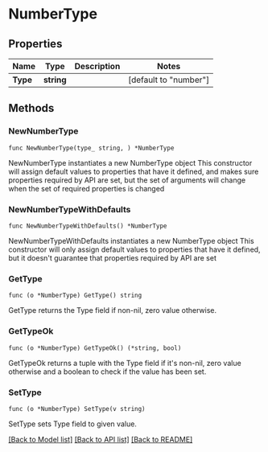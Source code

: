# NumberType

## Properties

Name | Type | Description | Notes
------------ | ------------- | ------------- | -------------
**Type** | **string** |  | [default to "number"]

## Methods

### NewNumberType

`func NewNumberType(type_ string, ) *NumberType`

NewNumberType instantiates a new NumberType object
This constructor will assign default values to properties that have it defined,
and makes sure properties required by API are set, but the set of arguments
will change when the set of required properties is changed

### NewNumberTypeWithDefaults

`func NewNumberTypeWithDefaults() *NumberType`

NewNumberTypeWithDefaults instantiates a new NumberType object
This constructor will only assign default values to properties that have it defined,
but it doesn't guarantee that properties required by API are set

### GetType

`func (o *NumberType) GetType() string`

GetType returns the Type field if non-nil, zero value otherwise.

### GetTypeOk

`func (o *NumberType) GetTypeOk() (*string, bool)`

GetTypeOk returns a tuple with the Type field if it's non-nil, zero value otherwise
and a boolean to check if the value has been set.

### SetType

`func (o *NumberType) SetType(v string)`

SetType sets Type field to given value.



[[Back to Model list]](../README.md#documentation-for-models) [[Back to API list]](../README.md#documentation-for-api-endpoints) [[Back to README]](../README.md)


